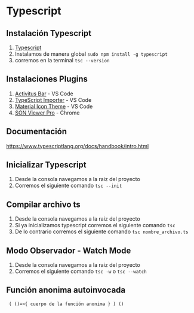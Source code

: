 # Typescript

## Instalación Typescript
<ol>
   <li><a href="https://www.typescriptlang.org/download/">Typescript</a></li>
   <li>Instalamos de manera global <code>sudo npm install -g typescript</code></li>
   <li>corremos en la terminal <code>tsc --version</code></li>
</ol>

## Instalaciones Plugins

<ol>
   <li><a href="https://marketplace.visualstudio.com/items?itemName=Gruntfuggly.activitusbar">Activitus Bar</a> - VS Code</li> 
   <li><a href="https://marketplace.visualstudio.com/items?itemName=pmneo.tsimporter">TypeScript Importer</a> - VS Code</li> 
   <li><a href="https://marketplace.visualstudio.com/items?itemName=PKief.material-icon-theme">Material Icon Theme</a> - VS Code</li> 
   <li><a href="https://chromewebstore.google.com/detail/json-viewer-pro/eifflpmocdbdmepbjaopkkhbfmdgijcc">SON Viewer Pro</a> - Chrome</li> 
</ol>

## Documentación 

https://www.typescriptlang.org/docs/handbook/intro.html

## Inicializar Typescript

<ol>
   <li>Desde la consola navegamos a la raiz del proyecto</li>
   <li>Corremos el siguiente comando <code>tsc --init</code></li>
</ol>

## Compilar archivo ts
<ol>
   <li>Desde la consola navegamos a la raiz del proyecto</li>
   <li>Si ya inicializamos typescript corremos el siguiente comando <code>tsc</code></li>
   <li>De lo contrario corremos el siguiente comando <code>tsc nombre_archivo.ts</code></li>
</ol>

## Modo Observador - Watch Mode
<ol>
   <li>Desde la consola navegamos a la raiz del proyecto</li>
   <li>Corremos el siguiente comando <code>tsc -w</code> o <code>tsc --watch</code></li>
</ol>

## Función anonima autoinvocada

<code> ( ()=>{
   cuerpo de la función anonima
} ) () </code>

